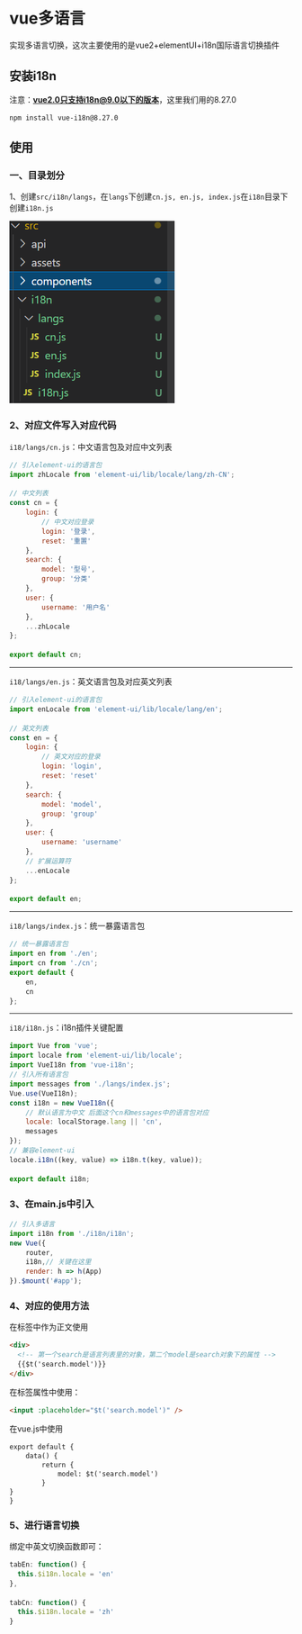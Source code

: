 # vue多语言

实现多语言切换，这次主要使用的是vue2+elementUI+i18n国际语言切换插件



## 安装i18n

注意：**vue2.0只支持i18n@9.0以下的版本**，这里我们用的8.27.0

```
npm install vue-i18n@8.27.0
```



## 使用

### 一、目录划分

1、创建`src/i18n/langs`，在`langs`下创建`cn.js, en.js, index.js`在`i18n`目录下创建`i18n.js`

![1-目录划分](../../前端图片/vue多语言i18n/1-目录划分.PNG)

### 2、对应文件写入对应代码

`i18/langs/cn.js`：中文语言包及对应中文列表

```js
// 引入element-ui的语言包
import zhLocale from 'element-ui/lib/locale/lang/zh-CN';

// 中文列表
const cn = {
	login: {
		// 中文对应登录
		login: '登录',
		reset: '重置'
	},
	search: {
		model: '型号',
		group: '分类'
	},
	user: {
		username: '用户名'
	},
	...zhLocale
};

export default cn;

```

---

`i18/langs/en.js`：英文语言包及对应英文列表

```js
// 引入element-ui的语言包
import enLocale from 'element-ui/lib/locale/lang/en';

// 英文列表
const en = {
	login: {
		// 英文对应的登录
		login: 'login',
		reset: 'reset'
	},
	search: {
		model: 'model',
		group: 'group'
	},
	user: {
		username: 'username'
	},
	// 扩展运算符
	...enLocale
};

export default en;

```

---

`i18/langs/index.js`：统一暴露语言包

```js
// 统一暴露语言包
import en from './en';
import cn from './cn';
export default {
	en,
	cn
};
```

---



`i18/i18n.js`：i18n插件关键配置

```js
import Vue from 'vue';
import locale from 'element-ui/lib/locale';
import VueI18n from 'vue-i18n';
// 引入所有语言包
import messages from './langs/index.js';
Vue.use(VueI18n);
const i18n = new VueI18n({
	// 默认语言为中文 后面这个cn和messages中的语言包对应
	locale: localStorage.lang || 'cn',
	messages
});
// 兼容element-ui
locale.i18n((key, value) => i18n.t(key, value));

export default i18n;

```



### 3、在main.js中引入

```js
// 引入多语言
import i18n from './i18n/i18n';
new Vue({
	router,
	i18n,// 关键在这里
	render: h => h(App)
}).$mount('#app');

```



### 4、对应的使用方法

在标签中作为正文使用

```html
<div>
  <!-- 第一个search是语言列表里的对象，第二个model是search对象下的属性 -->
  {{$t('search.model')}}
</div>
```



在标签属性中使用：

```html
<input :placeholder="$t('search.model')" />
```



在vue.js中使用

```vue
export default {
	data() {
		return {
			model: $t('search.model')
		}
}
}
```



### 5、进行语言切换

绑定中英文切换函数即可：

```js
tabEn: function() {
  this.$i18n.locale = 'en'
},
  
tabCn: function() {
  this.$i18n.locale = 'zh'
}
```

